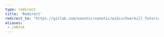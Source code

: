 ```yaml
---
type: redirect
title: 'Redirect'
redirect_to: "https://gitlab.com/xonotic/xonotic/wikis/Overkill_Tutorial"
aliases:
 - /oktut
---
```

